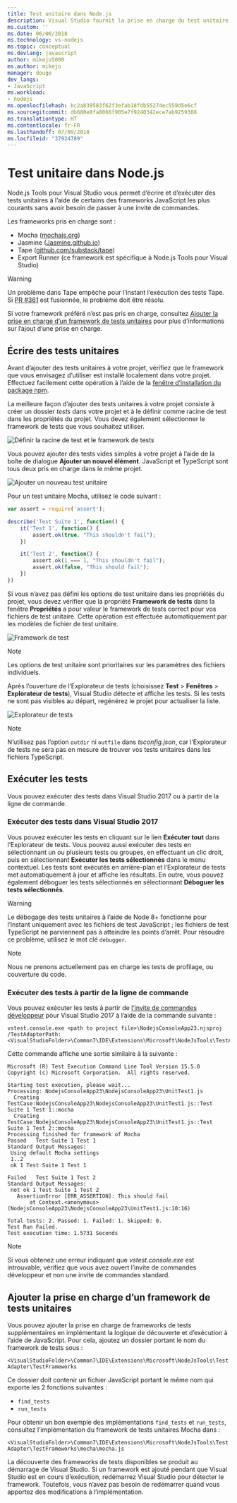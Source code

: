 ```yaml
---
title: Test unitaire dans Node.js
description: Visual Studio fournit la prise en charge du test unitaire du code JavaScript à l’aide de Node.js Tools pour Visual Studio
ms.custom: ''
ms.date: 06/06/2018
ms.technology: vs-nodejs
ms.topic: conceptual
ms.devlang: javascript
author: mikejo5000
ms.author: mikejo
manager: douge
dev_langs:
- JavaScript
ms.workload:
- nodejs
ms.openlocfilehash: bc2a839583f62f3efab18fdb55274ec559d5e6cf
ms.sourcegitcommit: db680e8fa8066f905e7f9240342ece7ab9259308
ms.translationtype: HT
ms.contentlocale: fr-FR
ms.lasthandoff: 07/09/2018
ms.locfileid: "37924789"
---
```

# <a name="unit-testing-in-nodejs"></a>Test unitaire dans Node.js

Node.js Tools pour Visual Studio vous permet d’écrire et d’exécuter des tests unitaires à l’aide de certains des frameworks JavaScript les plus courants sans avoir besoin de passer à une invite de commandes.

Les frameworks pris en charge sont :
* Mocha ([mochajs.org](http://mochajs.org/))
* Jasmine ([Jasmine.github.io](https://jasmine.github.io/))
* Tape ([github.com/substack/tape](https://github.com/substack/tape))
* Export Runner (ce framework est spécifique à Node.js Tools pour Visual Studio)

> [!WARNING]
> Un problème dans Tape empêche pour l’instant l’exécution des tests Tape. Si [PR #361](https://github.com/substack/tape/pull/361) est fusionnée, le problème doit être résolu.

Si votre framework préféré n’est pas pris en charge, consultez [Ajouter la prise en charge d’un framework de tests unitaires](#addingFramework) pour plus d’informations sur l’ajout d’une prise en charge. 

## <a name="write-unit-tests"></a>Écrire des tests unitaires

Avant d’ajouter des tests unitaires à votre projet, vérifiez que le framework que vous envisagez d’utiliser est installé localement dans votre projet. Effectuez facilement cette opération à l’aide de la [fenêtre d’installation du package npm](npm-package-management.md#npmInstallWindow).

La meilleure façon d’ajouter des tests unitaires à votre projet consiste à créer un dossier *tests* dans votre projet et à le définir comme racine de test dans les propriétés du projet. Vous devez également sélectionner le framework de tests que vous souhaitez utiliser.

![Définir la racine de test et le framework de tests](../javascript/media/unit-test-project-properties.png)

Vous pouvez ajouter des tests vides simples à votre projet à l’aide de la boîte de dialogue **Ajouter un nouvel élément**. JavaScript et TypeScript sont tous deux pris en charge dans le même projet.

![Ajouter un nouveau test unitaire](../javascript/media/unit-test-add-new-item.png)

Pour un test unitaire Mocha, utilisez le code suivant :

```javascript
var assert = require('assert');

describe('Test Suite 1', function() {
    it('Test 1', function() {
        assert.ok(true, "This shouldn't fail");
    })

    it('Test 2', function() {
        assert.ok(1 === 1, "This shouldn't fail");
        assert.ok(false, "This should fail");
    })
})
```

Si vous n’avez pas défini les options de test unitaire dans les propriétés du projet, vous devez vérifier que la propriété **Framework de tests** dans la fenêtre **Propriétés** a pour valeur le framework de tests correct pour vos fichiers de test unitaire. Cette opération est effectuée automatiquement par les modèles de fichier de test unitaire.

![Framework de test](../javascript/media/UnitTestsFrameworkMocha.png)

> [!Note]
> Les options de test unitaire sont prioritaires sur les paramètres des fichiers individuels.

Après l’ouverture de l’Explorateur de tests (choisissez **Test** > **Fenêtres** > **Explorateur de tests**), Visual Studio détecte et affiche les tests. Si les tests ne sont pas visibles au départ, regénérez le projet pour actualiser la liste.

![Explorateur de tests](../javascript/media/UnitTestsDiscoveryMocha.png)

> [!NOTE]
> N’utilisez pas l’option `outdir` ni `outfile` dans *tsconfig.json*, car l’Explorateur de tests ne sera pas en mesure de trouver vos tests unitaires dans les fichiers TypeScript.

## <a name="run-tests"></a>Exécuter les tests

Vous pouvez exécuter des tests dans Visual Studio 2017 ou à partir de la ligne de commande.

### <a name="run-tests-in-visual-studio-2017"></a>Exécuter des tests dans Visual Studio 2017

Vous pouvez exécuter les tests en cliquant sur le lien **Exécuter tout** dans l’Explorateur de tests. Vous pouvez aussi exécuter des tests en sélectionnant un ou plusieurs tests ou groupes, en effectuant un clic droit, puis en sélectionnant **Exécuter les tests sélectionnés** dans le menu contextuel. Les tests sont exécutés en arrière-plan et l’Explorateur de tests met automatiquement à jour et affiche les résultats. En outre, vous pouvez également déboguer les tests sélectionnés en sélectionnant **Déboguer les tests sélectionnés**.

> [!Warning]
> Le débogage des tests unitaires à l’aide de Node 8+ fonctionne pour l’instant uniquement avec les fichiers de test JavaScript ; les fichiers de test TypeScript ne parviennent pas à atteindre les points d’arrêt. Pour résoudre ce problème, utilisez le mot clé `debugger`.

> [!NOTE]
> Nous ne prenons actuellement pas en charge les tests de profilage, ou couverture du code.

### <a name="run-tests-from-the-command-line"></a>Exécuter des tests à partir de la ligne de commande

Vous pouvez exécuter les tests à partir de [l’invite de commandes développeur](/dotnet/framework/tools/developer-command-prompt-for-vs) pour Visual Studio 2017 à l’aide de la commande suivante :

```
vstest.console.exe <path to project file>\NodejsConsoleApp23.njsproj /TestAdapterPath:<VisualStudioFolder>\Common7\IDE\Extensions\Microsoft\NodeJsTools\TestAdapter
```

Cette commande affiche une sortie similaire à la suivante :

```
Microsoft (R) Test Execution Command Line Tool Version 15.5.0
Copyright (c) Microsoft Corporation.  All rights reserved.

Starting test execution, please wait...
Processing: NodejsConsoleApp23\NodejsConsoleApp23\UnitTest1.js
  Creating TestCase:NodejsConsoleApp23\NodejsConsoleApp23\UnitTest1.js::Test Suite 1 Test 1::mocha
  Creating TestCase:NodejsConsoleApp23\NodejsConsoleApp23\UnitTest1.js::Test Suite 1 Test 2::mocha
Processing finished for framework of Mocha
Passed   Test Suite 1 Test 1
Standard Output Messages:
 Using default Mocha settings
 1..2
 ok 1 Test Suite 1 Test 1

Failed   Test Suite 1 Test 2
Standard Output Messages:
 not ok 1 Test Suite 1 Test 2
   AssertionError [ERR_ASSERTION]: This should fail
       at Context.<anonymous> (NodejsConsoleApp23\NodejsConsoleApp23\UnitTest1.js:10:16)

Total tests: 2. Passed: 1. Failed: 1. Skipped: 0.
Test Run Failed.
Test execution time: 1.5731 Seconds
```

> [!NOTE]
> Si vous obtenez une erreur indiquant que *vstest.console.exe* est introuvable, vérifiez que vous avez ouvert l’invite de commandes développeur et non une invite de commandes standard. 

## <a name="addingFramework"></a>Ajouter la prise en charge d’un framework de tests unitaires

Vous pouvez ajouter la prise en charge de frameworks de tests supplémentaires en implémentant la logique de découverte et d’exécution à l’aide de JavaScript. Pour cela, ajoutez un dossier portant le nom du framework de tests sous :

`<VisualStudioFolder>\Common7\IDE\Extensions\Microsoft\NodeJsTools\TestAdapter\TestFrameworks`

Ce dossier doit contenir un fichier JavaScript portant le même nom qui exporte les 2 fonctions suivantes :

* `find_tests`
* `run_tests`

Pour obtenir un bon exemple des implémentations `find_tests` et `run_tests`, consultez l’implémentation du framework de tests unitaires Mocha dans :

`<VisualStudioFolder>\Common7\IDE\Extensions\Microsoft\NodeJsTools\TestAdapter\TestFrameworks\mocha\mocha.js`

La découverte des frameworks de tests disponibles se produit au démarrage de Visual Studio. Si un framework est ajouté pendant que Visual Studio est en cours d’exécution, redémarrez Visual Studio pour détecter le framework. Toutefois, vous n’avez pas besoin de redémarrer quand vous apportez des modifications à l’implémentation.